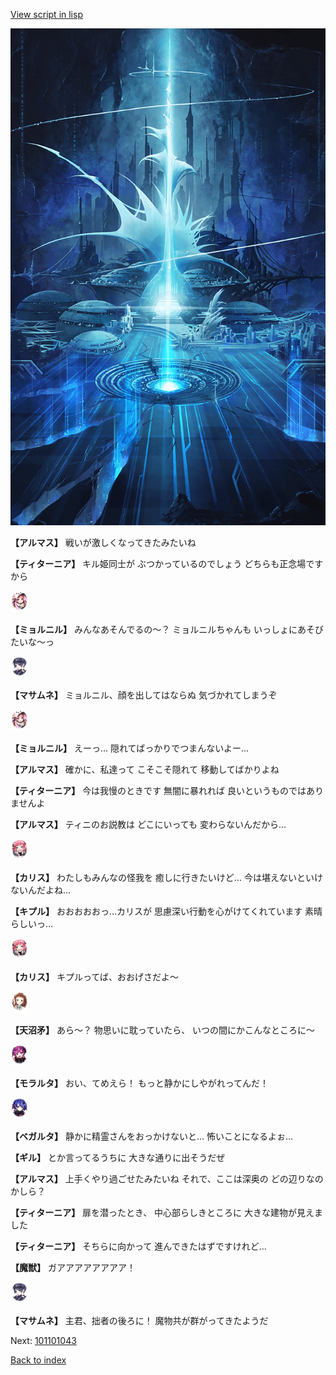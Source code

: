 [View script in lisp](../scripts/101101041.txt)

![profound.png](../images/backgrounds/profound.png)

**【アルマス】**
戦いが激しくなってきたみたいね

**【ティターニア】**
キル姫同士が
ぶつかっているのでしょう
どちらも正念場ですから

<img src="../images/units/3200111.png" alt="3200111.png" height="34"/>

**【ミョルニル】**
みんなあそんでるの～？
ミョルニルちゃんも
いっしょにあそびたいな～っ

<img src="../images/units/3100111.png" alt="3100111.png" height="34"/>

**【マサムネ】**
ミョルニル、顔を出してはならぬ
気づかれてしまうぞ

<img src="../images/units/3200111.png" alt="3200111.png" height="34"/>

**【ミョルニル】**
えーっ…
隠れてばっかりでつまんないよー…

**【アルマス】**
確かに、私達って
こそこそ隠れて
移動してばかりよね

**【ティターニア】**
今は我慢のときです
無闇に暴れれば
良いというものではありませんよ

**【アルマス】**
ティニのお説教は
どこにいっても
変わらないんだから…

<img src="../images/units/3602511.png" alt="3602511.png" height="34"/>

**【カリス】**
わたしもみんなの怪我を
癒しに行きたいけど…
今は堪えないといけないんだよね…

**【キプル】**
おおおおおっ…カリスが
思慮深い行動を心がけてくれています
素晴らしいっ…

<img src="../images/units/3602511.png" alt="3602511.png" height="34"/>

**【カリス】**
キプルってば、おおげさだよ～

<img src="../images/units/3300411.png" alt="3300411.png" height="34"/>

**【天沼矛】**
あら～？
物思いに耽っていたら、
いつの間にかこんなところに～

<img src="../images/units/3104011.png" alt="3104011.png" height="34"/>

**【モラルタ】**
おい、てめえら！
もっと静かにしやがれってんだ！

<img src="../images/units/3104111.png" alt="3104111.png" height="34"/>

**【ベガルタ】**
静かに精霊さんをおっかけないと…
怖いことになるよぉ…

**【ギル】**
とか言ってるうちに
大きな通りに出そうだぜ

**【アルマス】**
上手くやり過ごせたみたいね
それで、ここは深奥の
どの辺りなのかしら？

**【ティターニア】**
扉を潜ったとき、
中心部らしきところに
大きな建物が見えました

**【ティターニア】**
そちらに向かって
進んできたはずですけれど…

**【魔獣】**
ガアアアアアアアア！

<img src="../images/units/3100111.png" alt="3100111.png" height="34"/>

**【マサムネ】**
主君、拙者の後ろに！
魔物共が群がってきたようだ

Next: [101101043](101101043.md)

[Back to index](index.md)
